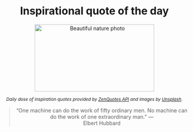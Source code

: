 
<div align="center">

# Inspirational quote of the day

<img src="./data/photo.jpeg" alt="Beautiful nature photo" width="320" height="180">

<sub><i>Daily dose of inspiration quotes provided by [ZenQuotes API](https://zenquotes.io/) and images by [Unsplash](https://unsplash.com/).</i></sub>


<blockquote>&ldquo;One machine can do the work of fifty ordinary men. No machine can do the work of one extraordinary man.&rdquo; &mdash; <footer>Elbert Hubbard</footer></blockquote>

</div>
